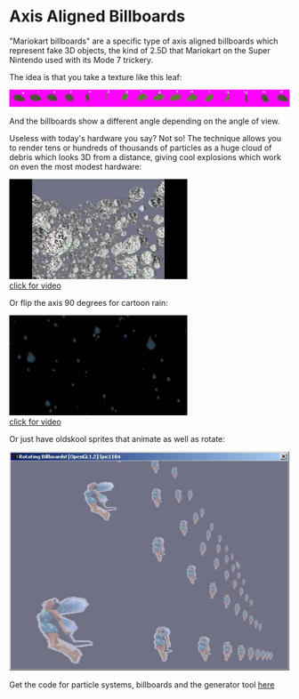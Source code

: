 # Axis Aligned Billboards

"Mariokart billboards" are a specific type of axis aligned billboards which
represent fake 3D objects, the kind of 2.5D that Mariokart on the Super
Nintendo used with its Mode 7 trickery.

The idea is that you take a texture like this leaf:

![leaf sprites](leaf.png)

And the billboards show a different angle depending on the angle of view.

Useless with today's hardware you say? Not so! The technique allows you
to render tens or hundreds of thousands of particles as a huge cloud of debris
which looks 3D from a distance, giving cool explosions which work on even
the most modest hardware:

[![rocks](rocks.jpg)<br>
click for video](https://youtu.be/cPtzMCbLP9Y)

Or flip the axis 90 degrees for cartoon rain:

[![rain](rain.jpg)<br>
click for video](https://youtu.be/tUKlUV6JZ4o)

Or just have oldskool sprites that animate as well as rotate:

![faeries](mariobillboard.jpg)

Get the code for particle systems, billboards and the generator tool
[here](https://sourceforge.net/p/irrext/code/HEAD/tree/trunk/extensions/scene/ISceneNode/RotatingBillboards/)

